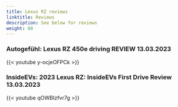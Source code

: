```yaml
---
title: Lexus RZ reviews
linktitle: Reviews
description: See below for reviews
weight: 80
---
```

### Autogefühl: Lexus RZ 450e driving REVIEW 13.03.2023

{{< youtube y-ocjeOFPCk >}}
### InsideEVs: 2023 Lexus RZ: InsideEVs First Drive Review 13.03.2023

{{< youtube qOWBIzfvr7g >}}
